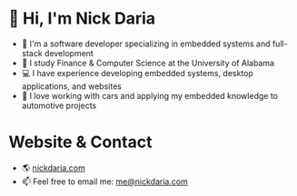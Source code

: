 # 👋 Hi, I'm Nick Daria 
- 💼 I'm a software developer specializing in embedded systems and full-stack development
- 📖 I study Finance & Computer Science at the University of Alabama
- 💻 I have experience developing embedded systems, desktop applications, and websites
- 🚗 I love working with cars and applying my embedded knowledge to automotive projects

# Website & Contact
- 🌎 [nickdaria.com](https://www.nickdaria.com)
- 📫 Feel free to email me: [me@nickdaria.com](mailto:me@nickdaria.com)

